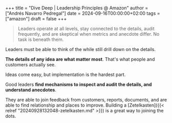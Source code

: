 +++
title = "Dive Deep | Leadership Principles @ Amazon"
author = ["Andrés Navarro Pedregal"]
date = 2024-09-16T00:00:00+02:00
tags = ["amazon"]
draft = false
+++

> Leaders operate at all levels, stay connected to the details, audit frequently, and are skeptical when metrics and anecdote differ. No task is beneath them.

Leaders must be able to think of the while still drill down on the details.

**The details of any idea are what matter most**. That's what people and customers actually see.

Ideas come easy, but implementation is the hardest part.

Good leaders **find mechanisms to inspect and audit the details, and understand anecdotes**.

They are able to join feedback from customers, reports, documents, and are able to find relationship and places to improve.
Building a [Zetelkasten]({{< relref "20240928132048-zetelkasten.md" >}}) is a great way to joining the dots.
